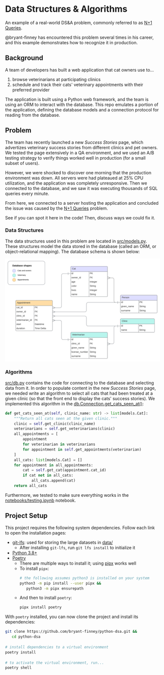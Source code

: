 # Data Structures & Algorithms

An example of a real-world DS&A problem, commonly referred to as [N+1 Queries](https://docs.sentry.io/product/issues/issue-details/performance-issues/n-one-queries/).

@bryant-finney has encountered this problem several times in his career, and this example demonstrates how to recognize it in production.

## Background

A team of developers has built a web application that cat owners use to...

1. browse veterinarians at participating clinics
2. schedule and track their cats' veterinary appointments with their preferred provider

The application is built using a Python web framework, and the team is using an ORM to interact with the database. This repo emulates a portion of the application, defining the database models and a connection protocol for reading from the database.

## Problem

The team has recently launched a new _Success Stories_ page, which advertizes veterinary success stories from different clinics and pet owners. We tested the page extensively in a QA environment, and we used an A/B testing strategy to verify things worked well in production (for a small subset of users).

However, we were shocked to discover one morning that the production environment was down. All servers were had plateaued at 25% CPU utilization, and the application was completely unresponsive. Then we connected to the database, and we saw it was executing thousands of SQL queries every minute.

From here, we connected to a server hosting the application and concluded the issue was caused by the [N+1 Queries](https://docs.sentry.io/product/issues/issue-details/performance-issues/n-one-queries/) problem.

See if you can spot it here in the code! Then, discuss ways we could fix it.

### Data Structures

The data structures used in this problem are located in [src/models.py](src/models.py). These structures model the data stored in the database (called an ORM, or object-relational mapping). The database schema is shown below:

![schema.svg](data/schema.svg)

### Algorithms

[src/db.py](src/db.py) contains the code for connecting to the database and selecting data from it. In order to populate content in the new _Success Stories_ page, we needed write an algorithm to select all cats that had been treated at a given clinic (so that the front end to display the cats' success stories). We implemented this algorithm in the [db.Connection.get_cats_seen_at()](src/db.py#L53):

```python
def get_cats_seen_at(self, clinic_name: str) -> list[models.Cat]:
    """Return all cats seen at the given clinic."""
    clinic = self.get_clinic(clinic_name)
    veterinarians = self.get_veterinarians(clinic)
    all_appointments = [
        appointment
        for veterinarian in veterinarians
        for appointment in self.get_appointments(veterinarian)
    ]
    all_cats: list[models.Cat] = []
    for appointment in all_appointments:
        cat = self.get_cat(appointment.cat_id)
        if cat not in all_cats:
            all_cats.append(cat)
    return all_cats
```

Furthermore, we tested to make sure everything works in the [notebooks/testing.ipynb](notebooks/testing.ipynb) notebook.

## Project Setup

This project requires the following system dependencies. Follow each link to open the installation pages:

- [git-lfs](https://git-lfs.com/): used for storing the large datasets in [data/](data/)
  - After installing `git-lfs`, run `git lfs install` to initialize it
- [Python 3.8+](https://www.python.org/downloads/)
- [Poetry](https://python-poetry.org/docs/#installation)
  - There are multiple ways to install it; using [pipx](https://github.com/pypa/pipx) works well
  - To install `pipx`:
    ```sh
    # the following assumes python3 is installed on your system
    python3 -m pip install --user pipx &&
       python3 -m pipx ensurepath
    ```
  - And then to install `poetry`:
    ```sh
    pipx install poetry
    ```

With `poetry` installed, you can now clone the project and install its dependencies:

```sh
git clone https://github.com/bryant-finney/python-dsa.git &&
   cd python-dsa

# install dependencies to a virtual environment
poetry install

# to activate the virtual environment, run...
poetry shell
```
